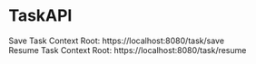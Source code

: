 # TaskAPI

Save Task Context Root: https://localhost:8080/task/save <br/>
Resume Task Context Root: https://localhost:8080/task/resume
